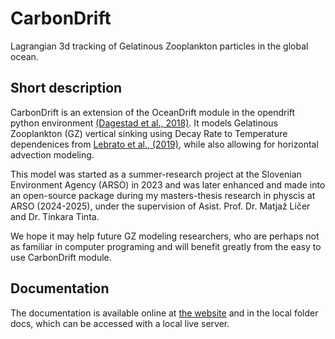# CarbonDrift
Lagrangian 3d tracking of Gelatinous Zooplankton particles in the global ocean.

## Short description
CarbonDrift is an extension of the OceanDrift module in the opendrift python environment [(Dagestad et al., 2018)](https://www.researchgate.net/publication/324506124_OpenDrift_v10_a_generic_framework_for_trajectory_modelling). It models Gelatinous Zooplankton (GZ) vertical sinking using Decay Rate to Temperature dependenices from [Lebrato et al., (2019)](https://doi.org/10.1029/2019GB006265), while also allowing for horizontal advection modeling.

This model was started as a summer-research project at the Slovenian Environment Agency (ARSO) in 2023 and was later enhanced and made into an open-source package during my masters-thesis research in physcis at ARSO (2024-2025), under the supervision of Asist. Prof. Dr. Matjaž Ličer and Dr. Tinkara Tinta.

We hope it may help future GZ modeling researchers, who are perhaps not as familiar in computer programing and will benefit greatly from the easy to use CarbonDrift module.

## Documentation
The documentation is available online at [the website](https://perharicc.github.io/CarbonDrift/index.html) and in the local folder docs, which can be accessed with a local live server.